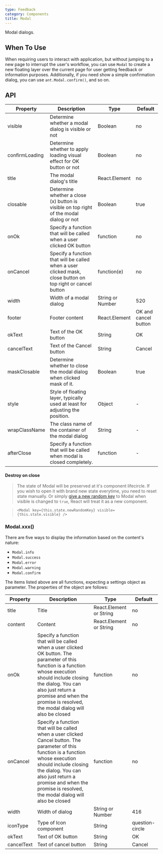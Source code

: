 ```yaml
---
type: Feedback
category: Components
title: Modal
---
```


Modal dialogs.

## When To Use

When requiring users to interact with application, but without jumping to a new page to interrupt
the user's workflow, you can use `Modal` to create a new floating layer over the current page for user
getting feedback or information purposes.
Additionally, if you need show a simple confirmation dialog, you can use `ant.Modal.confirm()`,
and so on.

## API

| Property       | Description           | Type             | Default       |
|------------|----------------|------------------|--------------|
| visible    | Determine whether a modal dialog is visible or not | Boolean | no |
| confirmLoading | Determine whether to apply loading visual effect for OK button or not  | Boolean    | no           |
| title      | The modal dialog's title          | React.Element    | no           |
| closable   | Determine whether a close (x) button is visible on top right of the modal dialog or not | Boolean    | true        |
| onOk       | Specify a function that will be called when a user clicked OK button | function | no |
| onCancel   | Specify a function that will be called when a user clicked mask, close button on top right or cancel button | function(e)  | no         |
| width      | Width of a modal dialog           | String or Number | 520           |
| footer     | Footer content       | React.Element    | OK and cancel button |
| okText     | Text of the OK button    | String           | OK       |
| cancelText | Text of the Cancel button    | String           | Cancel       |
| maskClosable | Determine whether to close the modal dialog when clicked mask of it. | Boolean   | true       |
| style | Style of floating layer, typically used at least for adjusting the position. | Object   | - |
| wrapClassName | The class name of the container of the modal dialog | String   | - |
| afterClose | Specify a function that will be called when modal is closed completely. | function | - |

#### Destroy on close

> The state of Modal will be preserved at it's component lifecircle.
> If you wish to open it with brand new state everytime, you need to reset state manually. Or simply [give a new random key](https://github.com/ant-design/ant-design/issues/4165) to Modal when visible is changed to `true`, React will treat it as a new component.

> ```
> <Modal key={this.state.newRandomKey} visible={this.state.visible} />
> ```

### Modal.xxx()

There are five ways to display the information based on the content's nature:

- `Modal.info`
- `Modal.success`
- `Modal.error`
- `Modal.warning`
- `Modal.confirm`

The items listed above are all functions, expecting a settings object as parameter.
The properties of the object are follows:

| Property   | Description    | Type             | Default       |
|------------|----------------|------------------|---------------|
| title      | Title           | React.Element or String    | no           |
| content    | Content           | React.Element or String    | no          |
| onOk       | Specify a function that will be called when a user clicked OK button. The parameter of this function is a function whose execution should include closing the dialog. You can also just return a promise and when the promise is resolved, the modal dialog will also be closed    | function         | no           |
| onCancel   | Specify a function that will be called when a user clicked Cancel button. The parameter of this function is a function whose execution should include closing the dialog. You can also just return a promise and when the promise is resolved, the modal dialog will also be closed       | function         | no           |
| width      | Width of dialog           | String or Number | 416           |
| iconType   | Type of Icon component    | String | question-circle |
| okText     | Text of OK button    | String           | OK       |
| cancelText | Text of cancel button    | String           | Cancel       |

<style>
.code-box-demo .ant-btn {
  margin-right: 8px;
}
</style>
